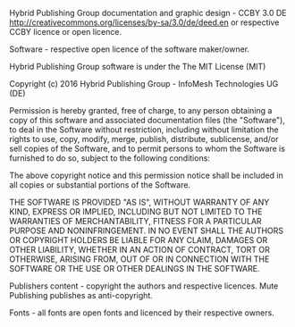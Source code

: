 Hybrid Publishing Group documentation and graphic design - CCBY 3.0 DE http://creativecommons.org/licenses/by-sa/3.0/de/deed.en or respective CCBY licence or open licence.

Software - respective open licence of the software maker/owner. 

Hybrid Publishing Group software is under the The MIT License (MIT)

Copyright (c) 2016 Hybrid Publishing Group - InfoMesh Technologies UG (DE)

Permission is hereby granted, free of charge, to any person obtaining a copy
of this software and associated documentation files (the "Software"), to deal
in the Software without restriction, including without limitation the rights
to use, copy, modify, merge, publish, distribute, sublicense, and/or sell
copies of the Software, and to permit persons to whom the Software is
furnished to do so, subject to the following conditions:

The above copyright notice and this permission notice shall be included in
all copies or substantial portions of the Software.

THE SOFTWARE IS PROVIDED "AS IS", WITHOUT WARRANTY OF ANY KIND, EXPRESS OR
IMPLIED, INCLUDING BUT NOT LIMITED TO THE WARRANTIES OF MERCHANTABILITY,
FITNESS FOR A PARTICULAR PURPOSE AND NONINFRINGEMENT. IN NO EVENT SHALL THE
AUTHORS OR COPYRIGHT HOLDERS BE LIABLE FOR ANY CLAIM, DAMAGES OR OTHER
LIABILITY, WHETHER IN AN ACTION OF CONTRACT, TORT OR OTHERWISE, ARISING FROM,
OUT OF OR IN CONNECTION WITH THE SOFTWARE OR THE USE OR OTHER DEALINGS IN
THE SOFTWARE.

Publishers content - copyright the authors and respective licences. Mute Publishing publishes as anti-copyright.

Fonts - all fonts are open fonts and licenced by their respective owners.
